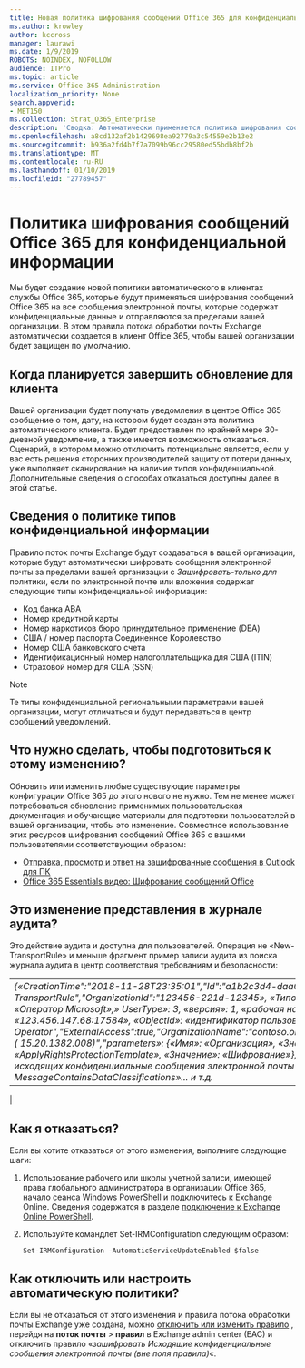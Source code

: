 ```yaml
---
title: Новая политика шифрования сообщений Office 365 для конфиденциальной информации
ms.author: krowley
author: kccross
manager: laurawi
ms.date: 1/9/2019
ROBOTS: NOINDEX, NOFOLLOW
audience: ITPro
ms.topic: article
ms.service: Office 365 Administration
localization_priority: None
search.appverid:
- MET150
ms.collection: Strat_O365_Enterprise
description: 'Сводка: Автоматически применяется политика шифрования сообщений Office 365 для развертывания для всех клиентов типы конфиденциальной информации.'
ms.openlocfilehash: a8cd132af2b1429698ea92779a3c54559e2b13e2
ms.sourcegitcommit: b936a2fd4b7f7a7099b96cc29580ed55bdb8bf2b
ms.translationtype: MT
ms.contentlocale: ru-RU
ms.lasthandoff: 01/10/2019
ms.locfileid: "27789457"
---
```

# <a name="office-365-message-encryption-policy-for-sensitive-information"></a>Политика шифрования сообщений Office 365 для конфиденциальной информации

Мы будет создание новой политики автоматического в клиентах службы Office 365, которые будут применяться шифрования сообщений Office 365 на все сообщения электронной почты, которые содержат конфиденциальные данные и отправляются за пределами вашей организации. В этом правила потока обработки почты Exchange автоматически создается в клиент Office 365, чтобы вашей организации будет защищен по умолчанию.

## <a name="when-to-expect-the-update-for-your-tenant"></a>Когда планируется завершить обновление для клиента

Вашей организации будет получать уведомления в центре Office 365 сообщение о том, дату, на котором будет создан эта политика автоматического клиента. Будет предоставлен по крайней мере 30-дневной уведомление, а также имеется возможность отказаться. Сценарий, в котором можно отключить потенциально является, если у вас есть решения сторонних производителей защиту от потери данных, уже выполняет сканирование на наличие типов конфиденциальной. Дополнительные сведения о способах отказаться доступны далее в этой статье.

## <a name="sensitive-information-type-policy-details"></a>Сведения о политике типов конфиденциальной информации

Правило поток почты Exchange будут создаваться в вашей организации, которые будут автоматически шифровать сообщения электронной почты за пределами вашей организации с *Зашифровать-только для* политики, если по электронной почте или вложения содержат следующие типы конфиденциальной информации:

- Код банка ABA
- Номер кредитной карты
- Номер наркотиков бюро принудительное применение (DEA)
- США / номер паспорта Соединенное Королевство
- Номер США банковского счета
- Идентификационный номер налогоплательщика для США (ITIN)
- Страховой номер для США (SSN)

> [!Note]
> Те типы конфиденциальной региональными параметрами вашей организации, могут отличаться и будут передаваться в центр сообщений уведомлений.

## <a name="what-do-i-need-to-do-to-prepare-for-this-change"></a>Что нужно сделать, чтобы подготовиться к этому изменению?

Обновить или изменить любые существующие параметры конфигурации Office 365 до этого нового не нужно. Тем не менее может потребоваться обновление применимых пользовательская документация и обучающие материалы для подготовки пользователей в вашей организации, чтобы это изменение. Совместное использование этих ресурсов шифрования сообщений Office 365 с вашими пользователями соответствующим образом:

- [Отправка, просмотр и ответ на зашифрованные сообщения в Outlook для ПК](https://support.office.com/article/send-view-and-reply-to-encrypted-messages-in-outlook-for-pc-eaa43495-9bbb-4fca-922a-df90dee51980)
- [Office 365 Essentials видео: Шифрование сообщений Office](https://youtu.be/CQR0cG_iEUc)

## <a name="how-will-this-change-be-represented-in-the-audit-log"></a>Это изменение представления в журнале аудита?

Это действие аудита и доступна для пользователей.  Операция не «New-TransportRule» и меньше фрагмент пример записи аудита из поиска журнала аудита в центр соответствия требованиям и безопасности:

|     |
| --- |
| *{«CreationTime":"2018-11-28T23:35:01","Id":"a1b2c3d4-daa0-4c4f-a019-03a1234a1b0c","Operation":"New-TransportRule","OrganizationId":"123456-221d-12345», «Типом записи»: 1, «ResultStatus»: «True», «UserKey»: «Оператор Microsoft»,» UserType»: 3, «версия»: 1, «рабочая нагрузка»: «Exchange», «ClientIP»: «123.456.147.68:17584», «ObjectId»: «идентификатор пользователя «,»»: «Microsoft Operator","ExternalAccess":true,"OrganizationName":"contoso.onmicrosoft.com","OriginatingServer":"CY4PR13MBXXXX ( 15.20.1382.008)","parameters»: {«Имя»: «Организация», «Значение»: "d 123456 221-12346" {«Имя»: «ApplyRightsProtectionTemplate», «Значение»: «Шифрование»}, {«Имя»: «Имя», «Значение»: «Шифрование исходящих конфиденциальные сообщения электронной почты (вне поля правила)»}, {«Имя»:» MessageContainsDataClassifications»... и т.д.*
 |

## <a name="how-do-i-opt-out"></a>Как я отказаться?

Если вы хотите отказаться от этого изменения, выполните следующие шаги:

1. Использование рабочего или школы учетной записи, имеющей права глобального администратора в организации Office 365, начало сеанса Windows PowerShell и подключитесь к Exchange Online. Сведения содержатся в разделе [подключение к Exchange Online PowerShell](https://aka.ms/exopowershell).
2. Используйте командлет Set-IRMConfiguration следующим образом:

   ```
   Set-IRMConfiguration -AutomaticServiceUpdateEnabled $false
   ```

## <a name="how-do-i-disable-or-customize-the-automatic-policy"></a>Как отключить или настроить автоматическую политики?

Если вы не отказаться от этого изменения и правила потока обработки почты Exchange уже создана, можно [отключить или изменить правило](https://docs.microsoft.com/exchange/security-and-compliance/mail-flow-rules/manage-mail-flow-rules#enable-or-disable-a-mail-flow-rule) , перейдя на **поток почты** > **правил** в Exchange admin center (EAC) и отключить правило «*зашифровать Исходящие конфиденциальные сообщения электронной почты (вне поля правила)*«.
